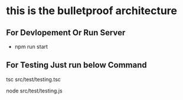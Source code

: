 # this is the bulletproof architecture 


## For Devlopement Or Run Server

- npm run start


## For Testing Just run below Command

tsc src/test/testing.tsc

node src/test/testing.js